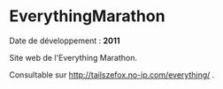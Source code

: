 EverythingMarathon
==================

Date de développement : **2011**

Site web de l'Everything Marathon.

Consultable sur http://tailszefox.no-ip.com/everything/ .
